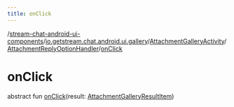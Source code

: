 ```yaml
---
title: onClick
---
```

/[stream-chat-android-ui-components](../../../index.md)/[io.getstream.chat.android.ui.gallery](../../index.md)/[AttachmentGalleryActivity](../index.md)/[AttachmentReplyOptionHandler](index.md)/[onClick](onClick.md)  
  
  
  
# onClick  
abstract fun [onClick](onClick.md)(result: [AttachmentGalleryResultItem](../../AttachmentGalleryResultItem/index.md))
